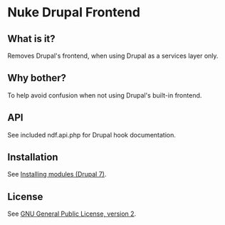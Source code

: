 Nuke Drupal Frontend
====================

What is it?
-----------
Removes Drupal's frontend, when using Drupal as a services layer only.

Why bother?
-----------
To help avoid confusion when not using Drupal's built-in frontend. 

API
---
See included ndf.api.php for Drupal hook documentation.

Installation
------------
See [Installing modules (Drupal 7)](https://www.drupal.org/node/895232).

License
-------
See [GNU General Public License, version 2](http://www.gnu.org/licenses/old-licenses/gpl-2.0.html).

